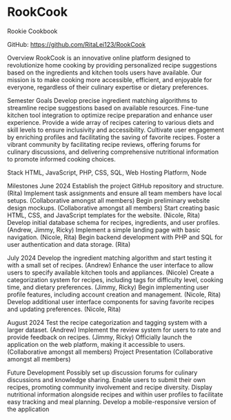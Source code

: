 # RookCook
Rookie Cookbook

GitHub: https://github.com/RitaLei123/RookCook 

Overview
RookCook is an innovative online platform designed to revolutionize home cooking by providing personalized recipe suggestions based on the ingredients and kitchen tools users have available. Our mission is to make cooking more accessible, efficient, and enjoyable for everyone, regardless of their culinary expertise or dietary preferences.

Semester Goals
Develop precise ingredient matching algorithms to streamline recipe suggestions based on available resources.
Fine-tune kitchen tool integration to optimize recipe preparation and enhance user experience. 
Provide a wide array of recipes catering to various diets and skill levels to ensure inclusivity and accessibility.
Cultivate user engagement by enriching profiles and facilitating the saving of favorite recipes. 
Foster a vibrant community by facilitating recipe reviews, offering forums for culinary discussions, and delivering comprehensive nutritional information to promote informed cooking choices.

Stack
HTML, JavaScript, PHP, CSS, SQL, Web Hosting Platform, Node

Milestones
June 2024
Establish the project GitHub repository and structure. (Rita)
Implement task assignments and ensure all team members have local setups. (Collaborative amongst all members)
Begin preliminary website design mockups. (Collaborative amongst all members)
Start creating basic HTML, CSS, and JavaScript templates for the website. (Nicole, Rita)
Develop initial database schema for recipes, ingredients, and user profiles. (Andrew, Jimmy, Ricky)
Implement a simple landing page with basic navigation. (Nicole, Rita)
Begin backend development with PHP and SQL for user authentication and data storage. (Rita)

July 2024
Develop the ingredient matching algorithm and start testing it with a small set of recipes. (Andrew)
Enhance the user interface to allow users to specify available kitchen tools and appliances. (Nicole)
Create a categorization system for recipes, including tags for difficulty level, cooking time, and dietary preferences. (Jimmy, Ricky)
Begin implementing user profile features, including account creation and management. (Nicole, Rita)
Develop additional user interface components for saving favorite recipes and updating preferences. (Nicole, Rita)

August 2024
Test the recipe categorization and tagging system with a larger dataset. (Andrew)
Implement the review system for users to rate and provide feedback on recipes. (Jimmy, Ricky)
Officially launch the application on the web platform, making it accessible to users. (Collaborative amongst all members)
Project Presentation  (Collaborative amongst all members)

Future Development
Possibly set up discussion forums for culinary discussions and knowledge sharing.
Enable users to submit their own recipes, promoting community involvement and recipe diversity.
Display nutritional information alongside recipes and within user profiles to facilitate easy tracking and meal planning.
Develop a mobile-responsive version of the application
